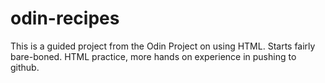 # odin-recipes

This is a guided project from the Odin Project on using HTML. Starts fairly bare-boned. HTML practice, more hands on experience in pushing to github.